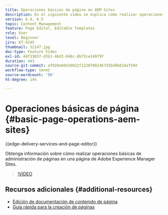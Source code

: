 ```yaml
---
title: Operaciones básicas de página en AEM Sites
description: En el siguiente vídeo se explica cómo realizar operaciones básicas de administración de páginas en una página de Adobe Experience Manager Sites.
version: 6.4, 6.5
topic: Content Management
feature: Page Editor, Editable Templates
role: User
level: Beginner
jira: KT-4245
thumbnail: 32147.jpg
doc-type: Feature Video
exl-id: d4f33657-d3b1-46d3-848c-8b73ce149797
duration: 443
source-git-commit: af928e60410022f12207082467d3bd9b818af59d
workflow-type: tm+mt
source-wordcount: '56'
ht-degree: 14%

---
```


# Operaciones básicas de página {#basic-page-operations-aem-sites}

{{edge-delivery-services-and-page-editor}}

Obtenga información sobre cómo realizar operaciones básicas de administración de páginas en una página de Adobe Experience Manager Sites.

>[!VIDEO](https://video.tv.adobe.com/v/32147?quality=12&learn=on)


## Recursos adicionales {#additional-resources}

* [Edición de documentación de contenido de página](https://experienceleague.adobe.com/docs/experience-manager-65/authoring/authoring/editing-content.html)
* [Guía rápida para la creación de páginas](https://experienceleague.adobe.com/docs/experience-manager-cloud-service/sites/authoring/getting-started/quick-start.html)
